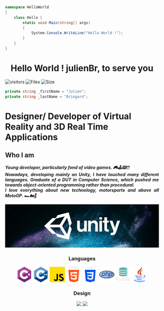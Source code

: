 ```c#
namespace HelloWorld
{
    class Hello {
        static void Main(string[] args)
        {
            System.Console.WriteLine("Hello World !");
        }
    }
}
```

<h1 align="center">Hello World ! julienBr, to serve you</h1>

![visitors](https://visitor-badge.glitch.me/badge?page_id=julienBr)
![Files](https://img.shields.io/github/directory-file-count/julienBr/julienBr)
![Size](https://img.shields.io/github/repo-size/julienBr/julienBr)
<img src="#" alt="">

```c#
private string _firstName = "Julien";
private string _lastName = "Bringard";
```

<h1>Designer/ Developer of Virtual Reality and 3D Real Time Applications</h1>

<h2>Who I am</h2> 

<p align="justify"><b><i>
    Young developer, particularly fond of video games. 🎮🕹️⌨️🖱️ <br>
    Nowadays, developing mainly on Unity, I have touched many different languages. Graduate of a DUT in Computer Science, which pushed me towards object-oriented programming rather than procedural.<br>
    I love everything about new technology, motorsports and above all MotoGP. 🏎️🏍🏁
</i></b></p>

<p><img width="800" src="img\unity.png" alt="Unity"/></p>

<h3 align="center">Languages</h3>

<p align="center">
<img width="50" src="img\CSharp.png" alt="C#"/>
<img width="50" src="img\C++.png" alt="C++"/>
<img width="50" src="img\JS.png" alt="JS"/>
<img width="50" src="img\HTML5.png" alt="HTML5"/>
<img width="50" src="img\CSS3.png" alt="CSS3"/>
<img width="50" src="img\PHP.png" alt="PHP"/>
<img width="50" src="img\MySQL.png" alt="MySQL"/>
<img width="50" src="img\Java.png" alt="Java"/>
</p>

<h3 align="center">Design</h3>

<p align="center">
<img src="https://img.shields.io/badge/blender-%23F5792A.svg?style=for-the-badge&logo=blender&logoColor=white">
<img src="https://img.shields.io/badge/adobephotoshop-%2331A8FF.svg?style=for-the-badge&logo=adobephotoshop&logoColor=white">
</p>